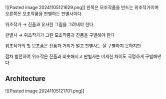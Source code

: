 ![[Pasted image 20241105121629.png]]
왼쪽은 모조작품을 만드는 위조작가이며 오른쪽은 모조작품을 판별하는 판별사이다

위조작가 → 진품과 유사한 그림을 그려내야 한다

판별사 → 위조작가가 그린 모조작품과 진품을 구별해야 한다

위조작가의 첫 모조품은 진품과 거리가 멀고 판별사는 잘 구별하지 못하지만

점차 발전하여 위조작은 진품과 비슷해지고 판별사는 미세한 차이도 극명하게 구별해낸다

## Architecture
![[Pasted image 20241105121701.png]]


